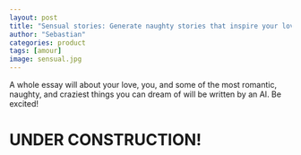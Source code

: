 ```yaml
---
layout: post
title: "Sensual stories: Generate naughty stories that inspire your love life."
author: "Sebastian"
categories: product
tags: [amour]
image: sensual.jpg
---
```

A whole essay will about your love, you, and some of the most romantic, naughty, and craziest things you can dream of will be written by an AI.
Be excited!

# UNDER CONSTRUCTION!
